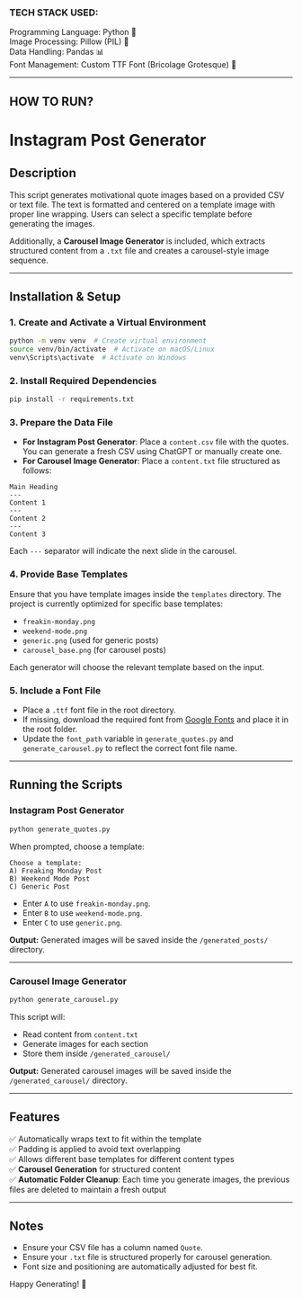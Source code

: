 ### TECH STACK USED:

Programming Language: Python 🐍  
Image Processing: Pillow (PIL) 🎨  
Data Handling: Pandas 📊  
Font Management: Custom TTF Font (Bricolage Grotesque) 🎨  

---

## HOW TO RUN?

# Instagram Post Generator

## Description
This script generates motivational quote images based on a provided CSV or text file. The text is formatted and centered on a template image with proper line wrapping. Users can select a specific template before generating the images.

Additionally, a **Carousel Image Generator** is included, which extracts structured content from a `.txt` file and creates a carousel-style image sequence.

---

## Installation & Setup

### 1. Create and Activate a Virtual Environment
```bash
python -m venv venv  # Create virtual environment
source venv/bin/activate  # Activate on macOS/Linux
venv\Scripts\activate  # Activate on Windows
```

### 2. Install Required Dependencies
```bash
pip install -r requirements.txt
```

### 3. Prepare the Data File
- **For Instagram Post Generator**: Place a `content.csv` file with the quotes. You can generate a fresh CSV using ChatGPT or manually create one.
- **For Carousel Image Generator**: Place a `content.txt` file structured as follows:

```
Main Heading
---
Content 1
---
Content 2
---
Content 3
```

Each `---` separator will indicate the next slide in the carousel.

### 4. Provide Base Templates
Ensure that you have template images inside the `templates` directory. The project is currently optimized for specific base templates:
- `freakin-monday.png`
- `weekend-mode.png`
- `generic.png` (used for generic posts)
- `carousel_base.png` (for carousel posts)

Each generator will choose the relevant template based on the input.

### 5. Include a Font File
- Place a `.ttf` font file in the root directory.
- If missing, download the required font from [Google Fonts](https://fonts.google.com/) and place it in the root folder.
- Update the `font_path` variable in `generate_quotes.py` and `generate_carousel.py` to reflect the correct font file name.

---

## Running the Scripts

### Instagram Post Generator
```bash
python generate_quotes.py
```
When prompted, choose a template:
```
Choose a template:
A) Freaking Monday Post
B) Weekend Mode Post
C) Generic Post
```
- Enter `A` to use `freakin-monday.png`.
- Enter `B` to use `weekend-mode.png`.
- Enter `C` to use `generic.png`.

**Output:** Generated images will be saved inside the `/generated_posts/` directory.

---

### Carousel Image Generator
```bash
python generate_carousel.py
```
This script will:
- Read content from `content.txt`
- Generate images for each section
- Store them inside `/generated_carousel/`

**Output:** Generated carousel images will be saved inside the `/generated_carousel/` directory.

---

## Features
✅ Automatically wraps text to fit within the template  
✅ Padding is applied to avoid text overlapping  
✅ Allows different base templates for different content types  
✅ **Carousel Generation** for structured content  
✅ **Automatic Folder Cleanup**: Each time you generate images, the previous files are deleted to maintain a fresh output  

---

## Notes
- Ensure your CSV file has a column named `Quote`.
- Ensure your `.txt` file is structured properly for carousel generation.
- Font size and positioning are automatically adjusted for best fit.

Happy Generating! 🚀